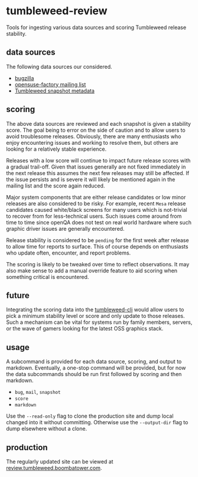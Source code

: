 # tumbleweed-review

Tools for ingesting various data sources and scoring Tumbleweed release stability.

## data sources

The following data sources our considered.

- [bugzilla](https://bugzilla.opensuse.org/)
- [opensuse-factory mailing list](https://lists.opensuse.org/opensuse-factory/)
- [Tumbleweed snapshot metadata](http://download.tumbleweed.boombatower.com/)

## scoring

The above data sources are reviewed and each snapshot is given a stability score. The goal being to error on the side of caution and to allow users to avoid troublesome releases. Obviously, there are many enthusiasts who enjoy encountering issues and working to resolve them, but others are looking for a relatively stable experience.

Releases with a low score will continue to impact future release scores with a gradual trail-off. Given that issues generally are not fixed immediately in the next release this assumes the next few releases may still be affected. If the issue persists and is severe it will likely be mentioned again in the mailing list and the score again reduced.

Major system components that are either release candidates or low minor releases are also considered to be risky. For example, recent `Mesa` release candidates caused white/black screens for many users which is not-trivial to recover from for less-technical users. Such issues come around from time to time since openQA does not test on real world hardware where such graphic driver issues are generally encountered.

Release stability is considered to be `pending` for the first week after release to allow time for reports to surface. This of course depends on enthusiasts who update often, encounter, and report problems.

The scoring is likely to be tweaked over time to reflect observations. It may also make sense to add a manual override feature to aid scoring when something critical is encountered.

## future

Integrating the scoring data into the [tumbleweed-cli](https://github.com/boombatower/tumbleweed-cli) would allow users to pick a minimum stability level or score and only update to those releases. Such a mechanism can be vital for systems run by family members, servers, or the wave of gamers looking for the latest OSS graphics stack.

## usage

A subcommand is provided for each data source, scoring, and output to markdown. Eventually, a one-stop command will be provided, but for now the data subcommands should be run first followed by scoring and then markdown.

- `bug`, `mail`, `snapshot`
- `score`
- `markdown`

Use the `--read-only` flag to clone the production site and dump local changed into it without committing. Otherwise use the `--output-dir` flag to dump elsewhere without a clone.

## production

The regularly updated site can be viewed at [review.tumbleweed.boombatower.com](http://review.tumbleweed.boombatower.com/).
